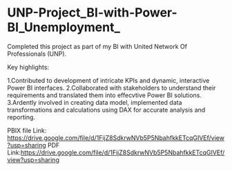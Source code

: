 # UNP-Project_BI-with-Power-BI_Unemployment_
Completed this project as part of my BI with United Network Of Professionals (UNP).

Key highlights:

1.Contributed to development of intricate KPIs and dynamic, interactive Power BI interfaces.
2.Collaborated with stakeholders to understand their requirements and translated them into effecvtive Power BI solutions.
3.Ardently involved in creating data model, implemented data transformations and calculations using DAX for accurate analysis and reporting.

PBIX file Link:
   https://drive.google.com/file/d/1FijZ8SdkrwNVb5P5NbahfkkETcqGIVEf/view?usp=sharing
PDF Link:https://drive.google.com/file/d/1FijZ8SdkrwNVb5P5NbahfkkETcqGIVEf/view?usp=sharing


